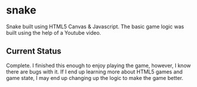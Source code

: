 # snake
Snake built using HTML5 Canvas & Javascript. The basic game logic was built using the help of a Youtube video.

## Current Status
Complete. I finished this enough to enjoy playing the game, however, I know there are bugs with it. If I end up learning more about HTML5 games and game state, I may end up changing up the logic to make the game better.
